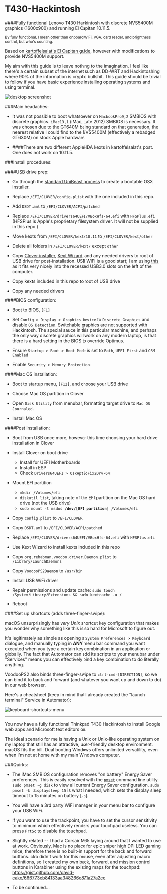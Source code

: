 # T430-Hackintosh
####Fully functional Lenovo T430 Hackintosh with discrete NVS5400M graphics (1600x900) and running El Capitan 10.11.5. 

<sup>By fully functional, I mean other than onboard WiFi, VGA, card reader, and brightness control, but who's counting.</sup>

Based on [kartoffelsalat's El Capitan guide](http://www.tonymacx86.com/threads/guide-lenovo-t430-el-capitan.175935/), however with modifications to provide NVS5400M support.

My aim with this guide is to leave nothing to the imagination.  I feel like there's a certain subset of the internet such as DD-WRT and Hackintoshing where 90% of the information is cryptic bullshit.  This guide should be trivial to follow if you have basic experience installing operating systems and using terminal.

![desktop screenshot](http://i.imgur.com/DLfnx5D.jpg)

###Main headaches:

- It was not possible to boot whatsoever on `MacbookPro9,2` SMBIOS with discrete graphics. `iMac13,1` (iMac, Late 2012) SMBIOS is necessary.  It was chosen due to the GT640M being standard on that generation, the nearest relative I could find to the NVS5400M (effectively a rebadged GT630M) on stock Apple hardware.

- ####There are two different AppleHDA kexts in kartoffelsalat's post.  One does not work on 10.11.5.

###Install procedures:

####USB drive prep:
  
- Go through the [standard UniBeast process](http://www.tonymacx86.com/threads/unibeast-install-os-x-el-capitan-on-any-supported-intel-based-pc.172672/) to create a bootable OSX installer.

- Replace `/EFI/CLOVER/config.plist` with the one included in this repo.

- Add `DSDT.aml` to `/EFI/CLOVER/ACPI/patched`

- Replace `/EFI/CLOVER/drivers64UEFI/VBoxHfs-64.efi` with `HFSPlus.efi` (HFSPlus is Apple's proprietary filesystem driver. It will not be supplied in this repo.)

- Move kexts from `/EFI/CLOVER/kext/10.11` to `/EFI/CLOVER/kext/other`

- Delete all folders in `/EFI/CLOVER/kext/` except `other`

- Copy [Clover installer](https://sourceforge.net/projects/cloverefiboot/), [Kext Wizard](http://mac.softpedia.com/get/Utilities/Kext-Wizard.shtml), and any needed drivers to root of USB drive for post-installation. USB WiFi is a good start; I am using [this](http://amzn.to/2aECk13) as it fits very nicely into the recessed USB3.0 slots on the left of the computer.

- Copy kexts included in this repo to root of USB drive
  
- Copy any needed drivers

####BIOS configuration:

- Boot to BIOS, `[F1]`

- Set `Config > Display > Graphics Device` to `Discrete Graphics` and disable `OS Detection`.  Switchable graphics are not supported with Hackintosh.  The special sauce in this particular machine, and perhaps the only way discrete graphics will work on any modern laptop, is that there is a hard setting in the BIOS to override Optimus.

- Ensure `Startup > Boot > Boot Mode` is set to `Both`, `UEFI First` and `CSM Enabled`

- Enable `Security > Memory Protection`

####Mac OS installation:

- Boot to startup menu, `[F12]`, and choose your USB drive

- Choose Mac OS partition in Clover

- Open `Disk Utility` from menubar, formatting target drive to `Mac OS Journaled`.

- Install Mac OS

####Post installation:

- Boot from USB once more, however this time choosing your hard drive installation in Clover

- Install Clover on boot drive
  - Install for UEFI Motherboards
  - Install in ESP
  - Check `Drivers64UEFI > OsxAptioFix2Drv-64`

- Mount EFI partition
  - `mkdir /Volumes/efi`
  - `diskutil list`, taking note of the EFI partition on the Mac OS hard drive (not the USB drive)
  - `sudo mount -t msdos `**`/dev/[EFI partition]`**` /Volumes/efi`

- Copy `config.plist` to `/EFI/CLOVER`

- Copy `DSDT.aml` to `/EFI/CLOVER/ACPI/patched`

- Replace `/EFI/CLOVER/drivers64UEFI/VBoxHfs-64.efi` with `HFSPlus.efi`

- Use Kext Wizard to install kexts included in this repo

- Copy `org.rehabman.voodoo.driver.Daemon.plist` to `/Library/LaunchDaemons`

- Copy `VoodooPS2Daemon` to `/usr/bin`

- Install USB WiFi driver

- Repair permissions and update cache: `sudo touch /System/Library/Extensions && sudo kextcache -u /`

- Reboot

####Set up shortcuts (adds three-finger-swipe):

macOS unsurprisingly has *very Unix* shortcut key configuration that makes you wonder why something like this is so hard for Microsoft to figure out.

It's legitimately as simple as opening a `System Preferences > Keyboard` dialogue, and manually typing in **ANY** menu bar command you want executed when you type a certain key combination in an application or globally.  The fact that Automator can add its scripts to your menubar under "Services" means you can effectively bind a key combination to do literally anything.

VoodooPS2 also binds three-finger-swipe to `ctrl-cmd-[DIRECTION]`, so we can bind it to back and forward (and whatever you want up and down to do) in our web browser.

Here's a cheatsheet (keep in mind that I already created the "launch terminal" Service in Automator):

![keyboard-shortcuts-menu](http://i.imgur.com/spnR3wt.png)

---

You now have a fully functional Thinkpad T430 Hackintosh to install Google web apps and Microsoft text editors on.  

The ideal scenario for me is having a Unix or Unix-like operating system on my laptop that still has an attractive, user-friendly desktop environment.  macOS fits the bill.  Dual booting Windows offers unlimited versatility, even when I'm not at home with my main Windows computer.

###Quirks:

- The iMac SMBIOS configuration removes "on battery" Energy Saver preferences.  This is easily resolved with the [`pmset`](http://ss64.com/osx/pmset.html) command line utility.  `sudo pmset -g disk` to view all current Energy Saver configuration.  `sudo pmset -b displaysleep 15` is what I needed, which sets the display sleep timeout to 15 minutes on battery [`-b`]. 

- You will have a 3rd party WiFi manager in your menu bar to configure your USB WiFi.

- If you want to use the trackpoint, you have to set the cursor sensitivity to minimum which effectively renders your touchpad useless.  You can press `PrtSc` to disable the touchpad.

- Slightly related -- I had a Corsair M65 laying around that I wanted to use at work.  Obviously, Mac is no place for epic sniper high DPI LED gaming mice, therefore there is no built-in support for the back and forward buttons.  ckb didn't work for this mouse, even after adjusting macro definitions, so I created my own back, forward, and mission control buttons in Karabiner using the existing maps for the touchpad: https://gist.github.com/david-cako/666773eb84133aa348266e871a27a2ce

- To be continued...
